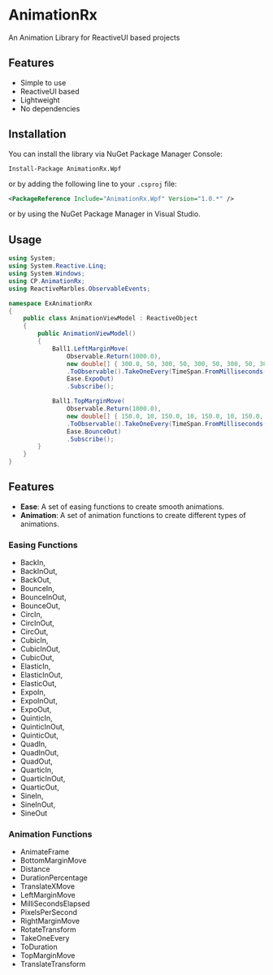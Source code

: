 # AnimationRx
An Animation Library for ReactiveUI based projects

## Features
- Simple to use
- ReactiveUI based
- Lightweight
- No dependencies

## Installation
You can install the library via NuGet Package Manager Console:
```
Install-Package AnimationRx.Wpf
```
or by adding the following line to your `.csproj` file:
```xml
<PackageReference Include="AnimationRx.Wpf" Version="1.0.*" />
```
or by using the NuGet Package Manager in Visual Studio.

## Usage
```csharp
using System;
using System.Reactive.Linq;
using System.Windows;
using CP.AnimationRx;
using ReactiveMarbles.ObservableEvents;

namespace ExAnimationRx
{
    public class AnimationViewModel : ReactiveObject
    {
        public AnimationViewModel()
        {
            Ball1.LeftMarginMove(
                Observable.Return(1000.0),
                new double[] { 300.0, 50, 300, 50, 300, 50, 300, 50, 300, 50, 300, 50, 300, 50, 300, 50, 300, 50, 300, 50, 300, 50, 300, 50, 300, 50, 300, 50, 300, 50, 300, 50, 300, 50, 300, 50, 300, 50, 300 }
                .ToObservable().TakeOneEvery(TimeSpan.FromMilliseconds(1500)),
                Ease.ExpoOut)
                .Subscribe();

            Ball1.TopMarginMove(
                Observable.Return(1000.0),
                new double[] { 150.0, 10, 150.0, 10, 150.0, 10, 150.0, 10, 150.0, 10, 150.0, 10, 150.0, 10, 150.0, 10, 150.0, 10, 150.0, 10, 150.0, 10, 150.0, 10, 150.0, 10, 150.0, 10, 150.0, 10, 150.0, 10, 150.0, 10, 150.0 }
                .ToObservable().TakeOneEvery(TimeSpan.FromMilliseconds(1500)),
                Ease.BounceOut)
                .Subscribe();
        }
    }
}
```

## Features
- **Ease**: A set of easing functions to create smooth animations.
- **Animation**: A set of animation functions to create different types of animations.

### Easing Functions
- BackIn,
- BackInOut,
- BackOut,
- BounceIn,
- BounceInOut,
- BounceOut,
- CircIn,
- CircInOut,
- CircOut,
- CubicIn,
- CubicInOut,
- CubicOut,
- ElasticIn,
- ElasticInOut,
- ElasticOut,
- ExpoIn,
- ExpoInOut,
- ExpoOut,
- QuinticIn,
- QuinticInOut,
- QuinticOut,
- QuadIn,
- QuadInOut,
- QuadOut,
- QuarticIn,
- QuarticInOut,
- QuarticOut,
- SineIn,
- SineInOut,
- SineOut

### Animation Functions
- AnimateFrame
- BottomMarginMove
- Distance
- DurationPercentage
- TranslateXMove
- LeftMarginMove
- MilliSecondsElapsed
- PixelsPerSecond
- RightMarginMove
- RotateTransform
- TakeOneEvery
- ToDuration
- TopMarginMove
- TranslateTransform
